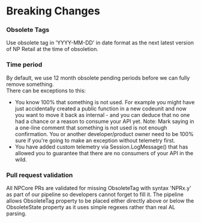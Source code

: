 # Breaking Changes

### Obsolete Tags
Use obsolete tag in 'YYYY-MM-DD' in date format as the next latest version of NP Retail at the time of obsoletion.  

### Time period
By default, we use 12 month obsolete pending periods before we can fully remove something.  
There can be exceptions to this:  
- You know 100% that something is not used. For example you might have just accidentally created a public function in a new codeunit and now you want to move it back as internal - and you can deduce that no one had a chance or a reason to consume your API yet. Note: Mark saying in a one-line comment that something is not used is not enough confirmation. You or another developer/product owner need to be 100% sure if you're going to make an exception without telemetry first.
- You have added custom telemetry via Session.LogMessage() that has allowed you to guarantee that there are no consumers of your API in the wild.  


### Pull request validation
All NPCore PRs are validated for missing ObsoleteTag with syntax 'NPRx.y' as part of our pipeline so developers cannot forget to fill it.
The pipeline allows ObsoleteTag property to be placed either directly above or below the ObsoleteState property as it uses simple regexes rather than real AL parsing.